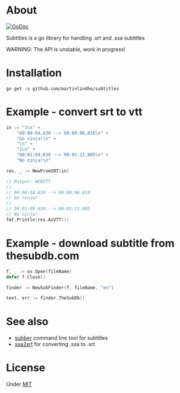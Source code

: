 # About

[![GoDoc](https://godoc.org/github.com/martinlindhe/subtitles?status.svg)](https://godoc.org/github.com/martinlindhe/subtitles)



Subtitles is a go library for handling .srt and .ssa subtitles

WARNING: The API is unstable, work in progress!


# Installation

```
go get -u github.com/martinlindhe/subtitles
```

# Example - convert srt to vtt

```go
in := "1\n" +
    "00:00:04,630 --> 00:00:06,018\n" +
    "Go ninja!\n" +
    "\n" +
    "1\n" +
    "00:01:09,630 --> 00:01:11,005\n" +
    "No ninja!\n"

res, _ := NewFromSRT(in)

// Output: WEBVTT
//
// 00:00:04.630 --> 00:00:06.018
// Go ninja!
//
// 00:01:09.630 --> 00:01:11.005
// No ninja!
fmt.Println(res.AsVTT())
```

# Example - download subtitle from thesubdb.com

```go
f, _ := os.Open(fileName)
defer f.Close()

finder := NewSubFinder(f, fileName, "en")

text, err := finder.TheSubDb()
```


# See also

- [subber](https://github.com/martinlindhe/subber) command line tool for subtitles
- [ssa2srt](https://github.com/martinlindhe/ssa2srt) for converting .ssa to .srt


# License

Under [MIT](LICENSE)
